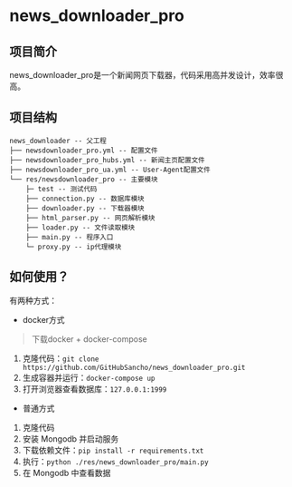 # news_downloader_pro

## 项目简介
news_downloader_pro是一个新闻网页下载器，代码采用高并发设计，效率很高。

## 项目结构
```
news_downloader -- 父工程
├── newsdownloader_pro.yml -- 配置文件
├── newsdownloader_pro_hubs.yml -- 新闻主页配置文件
├── newsdownloader_pro_ua.yml -- User-Agent配置文件
└── res/newsdownloader_pro -- 主要模块
    ├─ test -- 测试代码
    ├── connection.py -- 数据库模块
    ├── downloader.py -- 下载器模块
    ├── html_parser.py -- 网页解析模块
    ├── loader.py -- 文件读取模块
    ├── main.py -- 程序入口
    └─ proxy.py -- ip代理模块
```

## 如何使用？
有两种方式：
- docker方式  
> 下载docker + docker-compose  
1. 克隆代码：`git clone https://github.com/GitHubSancho/news_downloader_pro.git`
2. 生成容器并运行：`docker-compose up`
3. 打开浏览器查看数据库：`127.0.0.1:1999`
- 普通方式  
1. 克隆代码
2. 安装 Mongodb 并启动服务
3. 下载依赖文件：`pip install -r requirements.txt`
4. 执行：`python ./res/news_downloader_pro/main.py`
5. 在 Mongodb 中查看数据